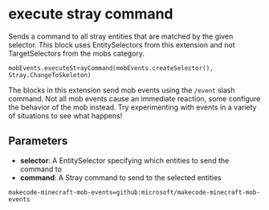 # execute stray command

Sends a command to all stray entities that are matched by the given selector. This
block uses EntitySelectors from this extension and not TargetSelectors from the mobs
category.

```sig
mobEvents.executeStrayCommand(mobEvents.createSelector(), Stray.ChangeToSkeleton)
```

The blocks in this extension send mob events using the `/event` slash command. Not all mob
events cause an immediate reaction, some configure the behavior of the mob instead. Try
experimenting with events in a variety of situations to see what happens!

## Parameters

* **selector**: A EntitySelector specifying which entities to send the command to
* **command**: A Stray command to send to the selected entities

```package
makecode-minecraft-mob-events=github:microsoft/makecode-minecraft-mob-events
```

